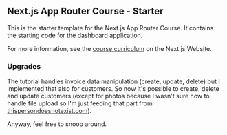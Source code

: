 ## Next.js App Router Course - Starter

This is the starter template for the Next.js App Router Course. It contains the starting code for the dashboard application.

For more information, see the [course curriculum](https://nextjs.org/learn) on the Next.js Website.

### Upgrades

The tutorial handles invoice data manipulation (create, update, delete) but I implemented that also for customers. So now it's possible to create, delete and update customers (except for photos because I wasn't sure how to handle file upload so I'm just feeding that part from [thispersondoesnotexist.com](https://thispersondoesnotexist.com/)).

Anyway, feel free to snoop around.
